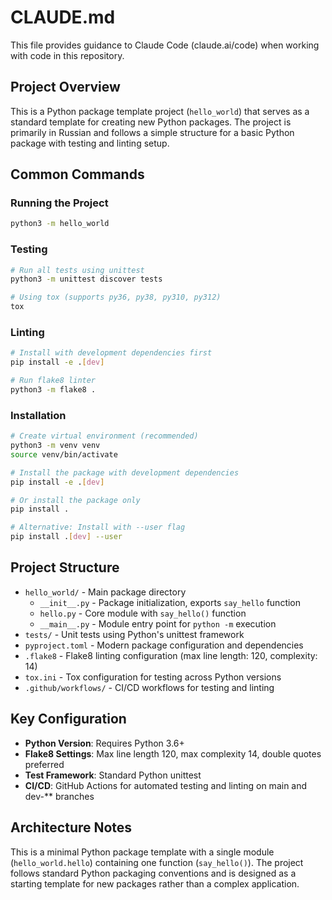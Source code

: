 # CLAUDE.md

This file provides guidance to Claude Code (claude.ai/code) when working with code in this repository.

## Project Overview

This is a Python package template project (`hello_world`) that serves as a standard template for creating new Python packages. The project is primarily in Russian and follows a simple structure for a basic Python package with testing and linting setup.

## Common Commands

### Running the Project
```bash
python3 -m hello_world
```

### Testing
```bash
# Run all tests using unittest
python3 -m unittest discover tests

# Using tox (supports py36, py38, py310, py312)
tox
```

### Linting
```bash
# Install with development dependencies first
pip install -e .[dev]

# Run flake8 linter
python3 -m flake8 .
```

### Installation
```bash
# Create virtual environment (recommended)
python3 -m venv venv
source venv/bin/activate

# Install the package with development dependencies
pip install -e .[dev]

# Or install the package only
pip install .

# Alternative: Install with --user flag
pip install .[dev] --user
```

## Project Structure

- `hello_world/` - Main package directory
  - `__init__.py` - Package initialization, exports `say_hello` function
  - `hello.py` - Core module with `say_hello()` function
  - `__main__.py` - Module entry point for `python -m` execution
- `tests/` - Unit tests using Python's unittest framework
- `pyproject.toml` - Modern package configuration and dependencies
- `.flake8` - Flake8 linting configuration (max line length: 120, complexity: 14)
- `tox.ini` - Tox configuration for testing across Python versions
- `.github/workflows/` - CI/CD workflows for testing and linting

## Key Configuration

- **Python Version**: Requires Python 3.6+
- **Flake8 Settings**: Max line length 120, max complexity 14, double quotes preferred
- **Test Framework**: Standard Python unittest
- **CI/CD**: GitHub Actions for automated testing and linting on main and dev-** branches

## Architecture Notes

This is a minimal Python package template with a single module (`hello_world.hello`) containing one function (`say_hello()`). The project follows standard Python packaging conventions and is designed as a starting template for new packages rather than a complex application.